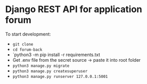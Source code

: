 # Django REST API for application forum


To start development:

- `git clone`
- `cd forum-back`
- `python3 -m pip install -r requirements.txt
- Get .env file from the secret source -> paste it into root folder
- `python3 manage.py migrate`
- `python3 manage.py createsuperuser`
- `python3 manage.py runserver 127.0.0.1:5001`
